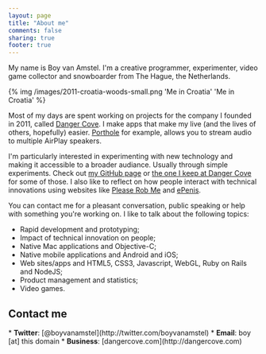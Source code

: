 ```yaml
---
layout: page
title: "About me"
comments: false
sharing: true
footer: true
---
```


My name is Boy van Amstel. I'm a creative programmer, experimenter, video game collector and snowboarder from The Hague, the Netherlands.

<div class="screenshot">
{% img /images/2011-croatia-woods-small.png 'Me in Croatia' 'Me in Croatia' %}
</div>

Most of my days are spent working on projects for the company I founded in 2011, called [Danger Cove](http://dangercove.com). I make apps that make my live (and the lives of others, hopefully) easier. [Porthole](http://getporthole.com) for example, allows you to stream audio to multiple AirPlay speakers.

I'm particularly interested in experimenting with new technology and making it accessible to a broader audiance. Usually through simple experiments. Check out [my GitHub page](http://github.org/boyvanamstel) or [the one I keep at Danger Cove](http://github.com/dangercove) for some of those. I also like to reflect on how people interact with technical innovations using websites like [Please Rob Me](http://www.pleaserobme.com/) and [ePenis](http://www.epenis.nl/).

You can contact me for a pleasant conversation, public speaking or help with something you're working on. I like to talk about the following topics:

* Rapid development and prototyping;
* Impact of technical innovation on people;
* Native Mac applications and Objective-C;
* Native mobile applications and Android and iOS;
* Web sites/apps and HTML5, CSS3, Javascript, WebGL, Ruby on Rails and NodeJS;
* Product management and statistics;
* Video games.

<h2>Contact me</h2>
* <strong>Twitter</strong>: [@boyvanamstel](http://twitter.com/boyvanamstel)
* <strong>Email</strong>: boy [at] this domain
* <strong>Business</strong>: [dangercove.com](http://dangercove.com)

